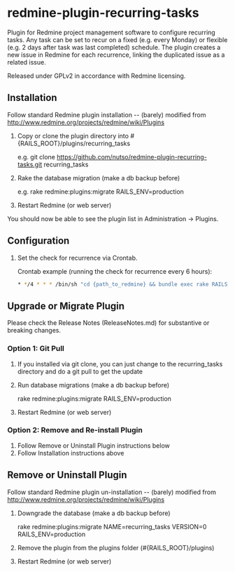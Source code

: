 # redmine-plugin-recurring-tasks

Plugin for Redmine project management software to configure recurring tasks. Any task can be set to recur on a fixed (e.g. every Monday) or flexible (e.g. 2 days after task was last completed) schedule. 
The plugin creates a new issue in Redmine for each recurrence, linking the duplicated issue as a related issue.

Released under GPLv2 in accordance with Redmine licensing.

## Installation

Follow standard Redmine plugin installation -- (barely) modified from http://www.redmine.org/projects/redmine/wiki/Plugins

1. Copy or clone the plugin directory into #{RAILS_ROOT}/plugins/recurring_tasks
   
   e.g. git clone https://github.com/nutso/redmine-plugin-recurring-tasks.git recurring_tasks

2. Rake the database migration (make a db backup before)

   e.g. rake redmine:plugins:migrate RAILS_ENV=production

3. Restart Redmine (or web server)

You should now be able to see the plugin list in Administration -> Plugins.
     
## Configuration
     
1. Set the check for recurrence via Crontab.

   Crontab example (running the check for recurrence every 6 hours):
   ```bash
   * */4 * * * /bin/sh "cd {path_to_redmine} && bundle exec rake RAILS_ENV=production redmine:recur_tasks" >> log/cron_rake.log 2>&1
   ```
   
## Upgrade or Migrate Plugin

Please check the Release Notes (ReleaseNotes.md) for substantive or breaking changes.

### Option 1: Git Pull
1. If you installed via git clone, you can just change to 
   the recurring_tasks directory and do a git pull to get the update

2. Run database migrations (make a db backup before)

   rake redmine:plugins:migrate RAILS_ENV=production

3. Restart Redmine (or web server)

### Option 2: Remove and Re-install Plugin
1. Follow Remove or Uninstall Plugin instructions below
2. Follow Installation instructions above
   
## Remove or Uninstall Plugin

Follow standard Redmine plugin un-installation -- (barely) modified from http://www.redmine.org/projects/redmine/wiki/Plugins

1. Downgrade the database (make a db backup before)

   rake redmine:plugins:migrate NAME=recurring_tasks VERSION=0 RAILS_ENV=production

2. Remove the plugin from the plugins folder (#{RAILS_ROOT}/plugins)

3. Restart Redmine (or web server)